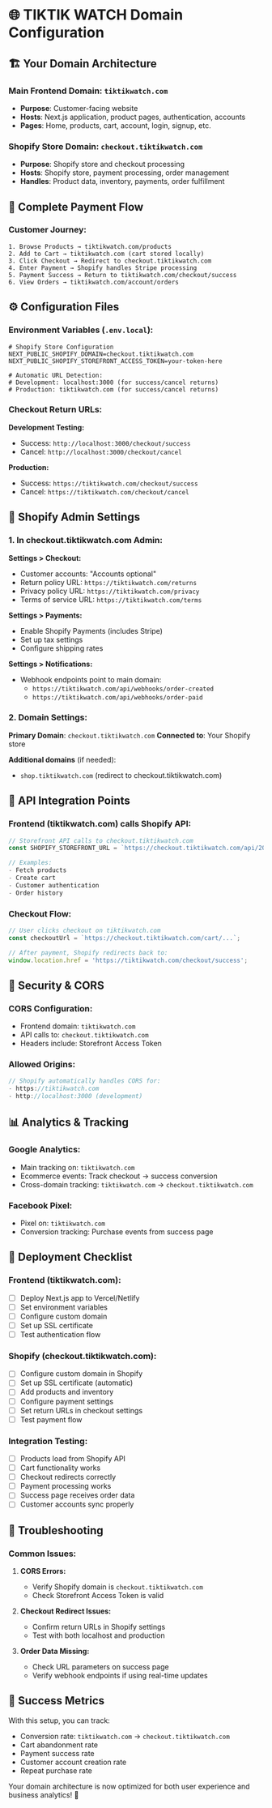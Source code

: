 # 🌐 TIKTIK WATCH Domain Configuration

## 🏗️ **Your Domain Architecture**

### **Main Frontend Domain**: `tiktikwatch.com`
- **Purpose**: Customer-facing website
- **Hosts**: Next.js application, product pages, authentication, accounts
- **Pages**: Home, products, cart, account, login, signup, etc.

### **Shopify Store Domain**: `checkout.tiktikwatch.com`
- **Purpose**: Shopify store and checkout processing
- **Hosts**: Shopify store, payment processing, order management
- **Handles**: Product data, inventory, payments, order fulfillment

## 🔄 **Complete Payment Flow**

### **Customer Journey:**

```
1. Browse Products → tiktikwatch.com/products
2. Add to Cart → tiktikwatch.com (cart stored locally)
3. Click Checkout → Redirect to checkout.tiktikwatch.com
4. Enter Payment → Shopify handles Stripe processing
5. Payment Success → Return to tiktikwatch.com/checkout/success
6. View Orders → tiktikwatch.com/account/orders
```

## ⚙️ **Configuration Files**

### **Environment Variables** (`.env.local`):
```env
# Shopify Store Configuration
NEXT_PUBLIC_SHOPIFY_DOMAIN=checkout.tiktikwatch.com
NEXT_PUBLIC_SHOPIFY_STOREFRONT_ACCESS_TOKEN=your-token-here

# Automatic URL Detection:
# Development: localhost:3000 (for success/cancel returns)
# Production: tiktikwatch.com (for success/cancel returns)
```

### **Checkout Return URLs:**

**Development Testing:**
- Success: `http://localhost:3000/checkout/success`
- Cancel: `http://localhost:3000/checkout/cancel`

**Production:**
- Success: `https://tiktikwatch.com/checkout/success`
- Cancel: `https://tiktikwatch.com/checkout/cancel`

## 🛒 **Shopify Admin Settings**

### **1. In checkout.tiktikwatch.com Admin:**

**Settings > Checkout:**
- Customer accounts: "Accounts optional"
- Return policy URL: `https://tiktikwatch.com/returns`
- Privacy policy URL: `https://tiktikwatch.com/privacy`
- Terms of service URL: `https://tiktikwatch.com/terms`

**Settings > Payments:**
- Enable Shopify Payments (includes Stripe)
- Set up tax settings
- Configure shipping rates

**Settings > Notifications:**
- Webhook endpoints point to main domain:
  - `https://tiktikwatch.com/api/webhooks/order-created`
  - `https://tiktikwatch.com/api/webhooks/order-paid`

### **2. Domain Settings:**

**Primary Domain**: `checkout.tiktikwatch.com`
**Connected to**: Your Shopify store

**Additional domains** (if needed):
- `shop.tiktikwatch.com` (redirect to checkout.tiktikwatch.com)

## 🎯 **API Integration Points**

### **Frontend (tiktikwatch.com) calls Shopify API:**

```javascript
// Storefront API calls to checkout.tiktikwatch.com
const SHOPIFY_STOREFRONT_URL = `https://checkout.tiktikwatch.com/api/2024-01/graphql.json`;

// Examples:
- Fetch products
- Create cart
- Customer authentication
- Order history
```

### **Checkout Flow:**

```javascript
// User clicks checkout on tiktikwatch.com
const checkoutUrl = `https://checkout.tiktikwatch.com/cart/...`;

// After payment, Shopify redirects back to:
window.location.href = 'https://tiktikwatch.com/checkout/success';
```

## 🔐 **Security & CORS**

### **CORS Configuration:**
- Frontend domain: `tiktikwatch.com`
- API calls to: `checkout.tiktikwatch.com`
- Headers include: Storefront Access Token

### **Allowed Origins:**
```javascript
// Shopify automatically handles CORS for:
- https://tiktikwatch.com
- http://localhost:3000 (development)
```

## 📊 **Analytics & Tracking**

### **Google Analytics:**
- Main tracking on: `tiktikwatch.com`
- Ecommerce events: Track checkout → success conversion
- Cross-domain tracking: `tiktikwatch.com` → `checkout.tiktikwatch.com`

### **Facebook Pixel:**
- Pixel on: `tiktikwatch.com`
- Conversion tracking: Purchase events from success page

## 🚀 **Deployment Checklist**

### **Frontend (tiktikwatch.com):**
- [ ] Deploy Next.js app to Vercel/Netlify
- [ ] Set environment variables
- [ ] Configure custom domain
- [ ] Set up SSL certificate
- [ ] Test authentication flow

### **Shopify (checkout.tiktikwatch.com):**
- [ ] Configure custom domain in Shopify
- [ ] Set up SSL certificate (automatic)
- [ ] Add products and inventory
- [ ] Configure payment settings
- [ ] Set return URLs in checkout settings
- [ ] Test payment flow

### **Integration Testing:**
- [ ] Products load from Shopify API
- [ ] Cart functionality works
- [ ] Checkout redirects correctly
- [ ] Payment processing works
- [ ] Success page receives order data
- [ ] Customer accounts sync properly

## 🔧 **Troubleshooting**

### **Common Issues:**

1. **CORS Errors:**
   - Verify Shopify domain is `checkout.tiktikwatch.com`
   - Check Storefront Access Token is valid

2. **Checkout Redirect Issues:**
   - Confirm return URLs in Shopify settings
   - Test with both localhost and production

3. **Order Data Missing:**
   - Check URL parameters on success page
   - Verify webhook endpoints if using real-time updates

## 🎉 **Success Metrics**

With this setup, you can track:
- Conversion rate: `tiktikwatch.com` → `checkout.tiktikwatch.com`
- Cart abandonment rate
- Payment success rate
- Customer account creation rate
- Repeat purchase rate

Your domain architecture is now optimized for both user experience and business analytics! 🚀